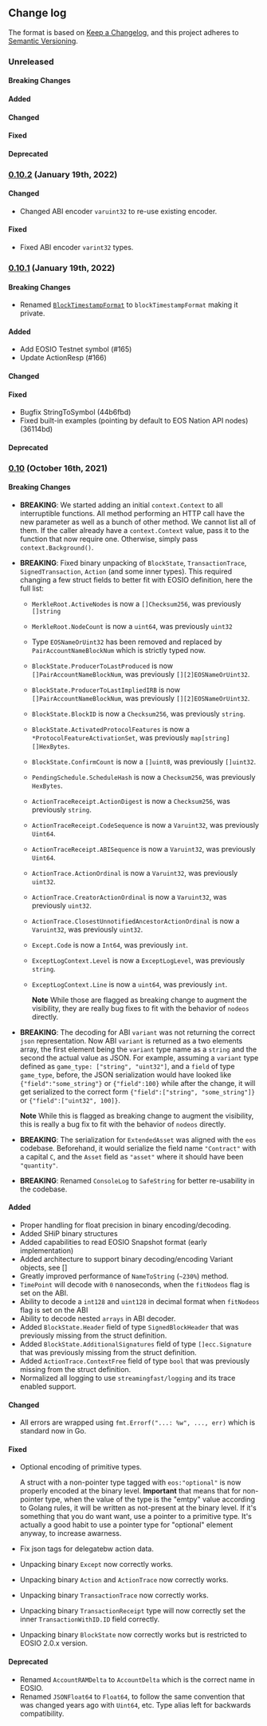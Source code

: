 ## Change log

The format is based on [Keep a Changelog](https://keepachangelog.com/en/1.0.0/),
and this project adheres to [Semantic Versioning](https://semver.org/spec/v2.0.0.html).

### Unreleased

#### Breaking Changes

#### Added

#### Changed

#### Fixed

#### Deprecated

### [**0.10.2**](https://github.com/qqtou/eos-go/releases/tag/v0.10.2) (January 19th, 2022)

#### Changed

* Changed ABI encoder `varuint32` to re-use existing encoder.

#### Fixed

* Fixed ABI encoder `varint32` types.

### [**0.10.1**](https://github.com/qqtou/eos-go/releases/tag/v0.10.1) (January 19th, 2022)

#### Breaking Changes

* Renamed [`BlockTimestampFormat`](https://github.com/qqtou/eos-go/blob/a1623cc5a2223005a4dc7d4dec972d6119de42ff/types.go#L844) to `blockTimestampFormat` making it private.

#### Added

* Add EOSIO Testnet symbol (#165)
* Update ActionResp (#166)

#### Changed

#### Fixed

* Bugfix StringToSymbol (44b6fbd)
* Fixed built-in examples (pointing by default to EOS Nation API nodes) (36114bd)

#### Deprecated

### [**0.10**](https://github.com/qqtou/eos-go/releases/tag/v0.10.0) (October 16th, 2021)

#### Breaking Changes
- **BREAKING**: We started adding an initial `context.Context` to all interruptible functions. All method performing an HTTP call have the new parameter as well as a bunch of other method. We cannot list all of them. If the caller already have a `context.Context` value, pass it to the function that now require one. Otherwise, simply pass `context.Background()`.

- **BREAKING**: Fixed binary unpacking of `BlockState`, `TransactionTrace`, `SignedTransaction`, `Action` (and some inner types). This required changing a few struct fields to better fit with EOSIO definition, here the full list:
  - `MerkleRoot.ActiveNodes` is now a `[]Checksum256`, was previously `[]string`
  - `MerkleRoot.NodeCount` is now a `uint64`, was previously `uint32`
  - Type `EOSNameOrUint32` has been removed and replaced by `PairAccountNameBlockNum` which is strictly typed now.
  - `BlockState.ProducerToLastProduced` is now `[]PairAccountNameBlockNum`, was previously `[][2]EOSNameOrUint32`.
  - `BlockState.ProducerToLastImpliedIRB` is now `[]PairAccountNameBlockNum`, was previously `[][2]EOSNameOrUint32`.
  - `BlockState.BlockID` is now a `Checksum256`, was previously `string`.
  - `BlockState.ActivatedProtocolFeatures` is now a `*ProtocolFeatureActivationSet`, was previously `map[string][]HexBytes`.
  - `BlockState.ConfirmCount` is now a `[]uint8`, was previously `[]uint32`.
  - `PendingSchedule.ScheduleHash` is now a `Checksum256`, was previously `HexBytes`.
  - `ActionTraceReceipt.ActionDigest` is now a `Checksum256`, was previously `string`.
  - `ActionTraceReceipt.CodeSequence` is now a `Varuint32`, was previously `Uint64`.
  - `ActionTraceReceipt.ABISequence` is now a `Varuint32`, was previously `Uint64`.
  - `ActionTrace.ActionOrdinal` is now a `Varuint32`, was previously `uint32`.
  - `ActionTrace.CreatorActionOrdinal` is now a `Varuint32`, was previously `uint32`.
  - `ActionTrace.ClosestUnnotifiedAncestorActionOrdinal` is now a `Varuint32`, was previously `uint32`.
  - `Except.Code` is now a `Int64`, was previously `int`.
  - `ExceptLogContext.Level` is now a `ExceptLogLevel`, was previously `string`.
  - `ExceptLogContext.Line` is now a `uint64`, was previously `int`.

    **Note** While those are flagged as breaking change to augment the visibility, they are really bug fixes to fit with the behavior of `nodeos` directly.

- **BREAKING**: The decoding for ABI `variant` was not returning the correct `json` representation. Now ABI `variant` is returned as a two elements array, the first element being the `variant` type name as a `string` and the second the actual value as JSON. For example, assuming a `variant` type defined as `game_type: ["string", "uint32"]`, and a `field` of type `game_type`, before, the JSON serialization would have looked like `{"field":"some_string"}` or `{"field":100}` while after the change, it will get serialized to the correct form `{"field":["string", "some_string"]}` or `{"field":["uint32", 100]}`.

  **Note** While this is flagged as breaking change to augment the visibility, this is really a bug fix to fit with the behavior of `nodeos` directly.

- **BREAKING**: The serialization for `ExtendedAsset` was aligned with the `eos` codebase.  Beforehand, it would serialize the field name `"Contract"` with a capital `C`, and the `Asset` field as `"asset"` where it should have been `"quantity"`.

- **BREAKING**: Renamed `ConsoleLog` to `SafeString` for better re-usability in the codebase.

#### Added

- Proper handling for float precision in binary encoding/decoding.
- Added SHiP binary structures
- Added capabilities to read EOSIO Snapshot format (early implementation)
- Added architecture to support binary decoding/encoding Variant objects, see []
- Greatly improved performance of `NameToString` (`~230%`) method.
- `TimePoint` will decode with `0` nanoseconds, when the `fitNodeos` flag is set on the ABI.
- Ability to decode a `int128` and `uint128` in decimal format when `fitNodeos` flag is set on the ABI
- Ability to decode nested `arrays` in ABI decoder.
- Added `BlockState.Header` field of type `SignedBlockHeader` that was previously missing from the struct definition.
- Added `BlockState.AdditionalSignatures` field of type `[]ecc.Signature` that was previously missing from the struct definition.
- Added `ActionTrace.ContextFree` field of type `bool` that was previously missing from the struct definition.
- Normalized all logging to use `streamingfast/logging` and its trace enabled support.

#### Changed

- All errors are wrapped using `fmt.Errorf("...: %w", ..., err)` which is standard now in Go.

#### Fixed
- Optional encoding of primitive types.

  A struct with a non-pointer type tagged with `eos:"optional"` is now properly encoded at the binary level. **Important** that means that for non-pointer type, when the value of the type is the "emtpy" value according to Golang rules, it will be written as not-present at the binary level. If it's something that you do want want, use a pointer to a primitive type. It's actually a good habit to use a pointer type for "optional" element anyway, to increase awarness.

- Fix json tags for delegatebw action data.
- Unpacking binary `Except` now correctly works.
- Unpacking binary `Action` and `ActionTrace` now correctly works.
- Unpacking binary `TransactionTrace` now correctly works.
- Unpacking binary `TransactionReceipt` type will now correctly set the inner `TransactionWithID.ID` field correctly.
- Unpacking binary `BlockState` now correctly works but is restricted to EOSIO 2.0.x version.

#### Deprecated
- Renamed `AccountRAMDelta` to `AccountDelta` which is the correct name in EOSIO.
- Renamed `JSONFloat64` to `Float64`, to follow the same convention that was changed years ago with `Uint64`, etc. Type alias left for backwards compatibility.
